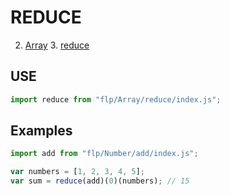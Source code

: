 # REDUCE
2. [Array](../README.md)
    3. [reduce](.)

## USE

```javascript
import reduce from "flp/Array/reduce/index.js";
```

## Examples

```javascript
import add from "flp/Number/add/index.js";

var numbers = [1, 2, 3, 4, 5];
var sum = reduce(add)(0)(numbers); // 15
```

